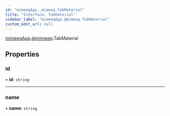 ```yaml
---
id: "mimeeqApp._mimeeq.TabMaterial"
title: "Interface: TabMaterial"
sidebar_label: "mimeeqApp.@mimeeq.TabMaterial"
custom_edit_url: null
---
```


[mimeeqApp](../modules/mimeeqApp.md).[@mimeeq](../namespaces/mimeeqApp._mimeeq.md).TabMaterial

## Properties

### id

• **id**: `string`

___

### name

• **name**: `string`
